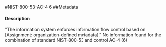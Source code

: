 #NIST-800-53-AC-4 6
##Metadata
#### Description
"The information system enforces information flow control based on [Assignment: organization-defined metadata]."
No information found for the combination of standard NIST-800-53 and control AC-4 (6)
